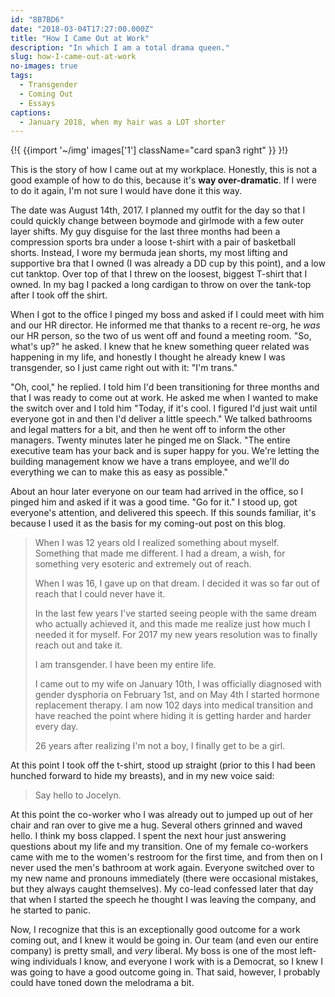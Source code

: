 ```yaml
---
id: "8B7BD6"
date: "2018-03-04T17:27:00.000Z"
title: "How I Came Out at Work"
description: "In which I am a total drama queen."
slug: how-I-came-out-at-work
no-images: true
tags:
  - Transgender
  - Coming Out
  - Essays
captions:
  - January 2018, when my hair was a LOT shorter
---
```


{!{
  {{import '~/img' images['1']
    className="card span3 right"
  }}
}!}

This is the story of how I came out at my workplace. Honestly, this is not a good example of how to do this, because it's **way over-dramatic**. If I were to do it again, I'm not sure I would have done it this way.

The date was August 14th, 2017. I planned my outfit for the day so that I could quickly change between boymode and girlmode with a few outer layer shifts. My guy disguise for the last three months had been a compression sports bra under a loose t-shirt with a pair of basketball shorts. Instead, I wore my bermuda jean shorts, my most lifting and supportive bra that I owned (I was already a DD cup by this point), and a low cut tanktop. Over top of that I threw on the loosest, biggest T-shirt that I owned. In my bag I packed a long cardigan to throw on over the tank-top after I took off the shirt.

When I got to the office I pinged my boss and asked if I could meet with him and our HR director. He informed me that thanks to a recent re-org, he _was_ our HR person, so the two of us went off and found a meeting room. "So, what's up?" he asked. I knew that he knew something queer related was happening in my life, and honestly I thought he already knew I was transgender, so I just came right out with it: "I'm trans."

"Oh, cool," he replied. I told him I'd been transitioning for three months and that I was ready to come out at work. He asked me when I wanted to make the switch over and I told him "Today, if it's cool. I figured I'd just wait until everyone got in and then I'd deliver a little speech." We talked bathrooms and legal matters for a bit, and then he went off to inform the other managers. Twenty minutes later he pinged me on Slack. "The entire executive team has your back and is super happy for you. We're letting the building management know we have a trans employee, and we'll do everything we can to make this as easy as possible."

About an hour later everyone on our team had arrived in the office, so I pinged him and asked if it was a good time. "Go for it." I stood up, got everyone's attention, and delivered this speech. If this sounds familiar, it's because I used it as the basis for my coming-out post on this blog.

> When I was 12 years old I realized something about myself. Something that made me different. I had a dream, a wish, for something very esoteric and extremely out of reach.
>
> When I was 16, I gave up on that dream. I decided it was so far out of reach that I could never have it.
>
> In the last few years I've started seeing people with the same dream who actually achieved it, and this made me realize just how much I needed it for myself. For 2017 my new years resolution was to finally reach out and take it.
>
> I am transgender. I have been my entire life.
>
> I came out to my wife on January 10th, I was officially diagnosed with gender dysphoria on February 1st, and on May 4th I started hormone replacement therapy. I am now 102 days into medical transition and have reached the point where hiding it is getting harder and harder every day.
>
> 26 years after realizing I'm not a boy, I finally get to be a girl.

At this point I took off the t-shirt, stood up straight (prior to this I had been hunched forward to hide my breasts), and in my new voice said:

> Say hello to Jocelyn.

At this point the co-worker who I was already out to jumped up out of her chair and ran over to give me a hug. Several others grinned and waved hello. I think my boss clapped. I spent the next hour just answering questions about my life and my transition. One of my female co-workers came with me to the women's restroom for the first time, and from then on I never used the men's bathroom at work again. Everyone switched over to my new name and pronouns immediately (there were occasional mistakes, but they always caught themselves). My co-lead confessed later that day that when I started the speech he thought I was leaving the company, and he started to panic.

Now, I recognize that this is an exceptionally good outcome for a work coming out, and I knew it would be going in. Our team (and even our entire company) is pretty small, and _very_ liberal. My boss is one of the most left-wing individuals I know, and everyone I work with is a Democrat, so I knew I was going to have a good outcome going in. That said, however, I probably could have toned down the melodrama a bit.

